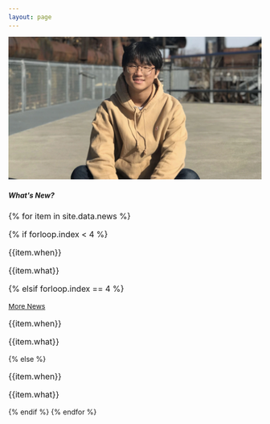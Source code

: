 ```yaml
---
layout: page
---
```


<img alt="Shinwoo Kim" src="./assets/img/hero-bg.webp" class="figure-img img-fluid rounded" />

##### What's New?
{% for item in site.data.news %}

{% if forloop.index < 4 %}   
<div class="row">
<div class="col-2">
<p markdown="1" class="fw-bolder"> {{item.when}}</p>
</div>
<div class="col-10">
<p markdown="1">{{item.what}}</p>
</div>
</div>

{% elsif forloop.index == 4 %}
<div class="text-center">
<a id="news-btn" data-bs-toggle="collapse" href="#news-content" role="button"
aria-expanded="false" aria-controls="news-content" style="font-size: 0.85rem;"
onclick="document.getElementById('news-btn').style.display = 'none';">More News</a>
</div>
<div class="collapse">
<div class="row">
<div class="col-2">
<p markdown="1" class="fw-bolder"> {{item.when}}</p>
</div>
<div class="col-10">
<p markdown="1">{{item.what}}</p>
</div>
</div>
</div>
<div class="collapse" id="news-content">
{% else %}
<div class="row">
<div class="col-2 " markdown="1">
<p markdown="1" class="fw-bolder"> {{item.when}}</p>
</div>
<div class="col-10">
<p markdown="1">{{item.what}}</p>
</div>
</div>
{% endif %}
{% endfor %}
</div>

<style>
    p{
        font-size: 1rem !important;
    }
</style>
